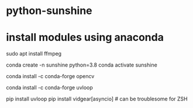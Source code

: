 # python-sunshine


# install modules using anaconda
sudo apt install ffmpeg

conda create -n sunshine python=3.8
conda activate sunshine

conda install -c conda-forge opencv

conda install -c conda-forge uvloop

pip install uvloop
pip install vidgear[asyncio] # can be troublesome for ZSH